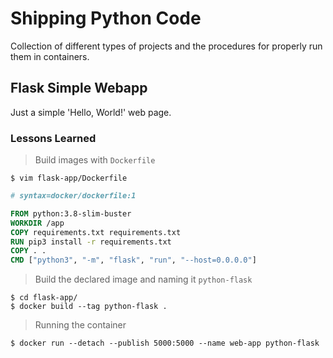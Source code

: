 # Shipping Python Code

Collection of different types of projects and the procedures for properly run them in containers.


## Flask Simple Webapp

Just a simple 'Hello, World!' web page.

### Lessons Learned

> Build images with `Dockerfile`

    $ vim flask-app/Dockerfile

```dockerfile
# syntax=docker/dockerfile:1

FROM python:3.8-slim-buster
WORKDIR /app
COPY requirements.txt requirements.txt
RUN pip3 install -r requirements.txt
COPY . .
CMD ["python3", "-m", "flask", "run", "--host=0.0.0.0"]
```

> Build the declared image and naming it `python-flask`

    $ cd flask-app/
    $ docker build --tag python-flask .

> Running the container

    $ docker run --detach --publish 5000:5000 --name web-app python-flask